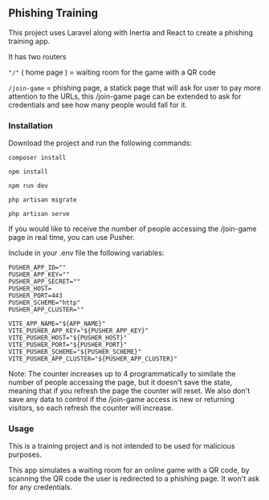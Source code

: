 ## Phishing Training

This project uses Laravel along with Inertia and React to create a phishing training app.

It has two routers

`"/"` ( home page ) = waiting room for the game with a QR code

`/join-game` = phishing page, a statick page that will ask for user to pay more attention to the URLs, this /join-game page can be extended to ask for credentials and see how many people would fall for it.

### Installation

Download the project and run the following commands:

```
composer install

npm install

npm run dev

php artisan migrate

php artisan serve
```

If you would like to receive the number of people accessing the /join-game page in real time, you can use Pusher.

Include in your .env file the following variables:

```
PUSHER_APP_ID=""
PUSHER_APP_KEY=""
PUSHER_APP_SECRET=""
PUSHER_HOST=
PUSHER_PORT=443
PUSHER_SCHEME="http"
PUSHER_APP_CLUSTER=""

VITE_APP_NAME="${APP_NAME}"
VITE_PUSHER_APP_KEY="${PUSHER_APP_KEY}"
VITE_PUSHER_HOST="${PUSHER_HOST}"
VITE_PUSHER_PORT="${PUSHER_PORT}"
VITE_PUSHER_SCHEME="${PUSHER_SCHEME}"
VITE_PUSHER_APP_CLUSTER="${PUSHER_APP_CLUSTER}"

```

Note: The counter increases up to 4 programmatically to similate the number of people accessing the page, but it doesn't save the state, meaning that if you refresh the page the counter will reset. We also don't save any data to control if the /join-game access is new or returning visitors, so each refresh the counter will increase.

### Usage

This is a training project and is not intended to be used for malicious purposes.

This app simulates a waiting room for an online game with a QR code, by scanning the QR code the user is redirected to a phishing page. It won't ask for any credentials.